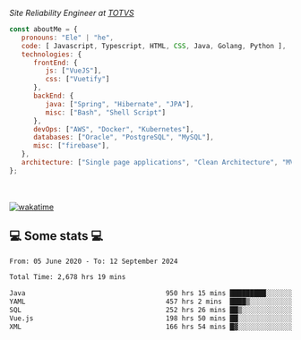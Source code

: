 <p><em>Site Reliability Engineer at <a href="https://www.totvs.com/">TOTVS</a></br>
</em></p>


```javascript
const aboutMe = {
   pronouns: "Ele" | "he",
   code: [ Javascript, Typescript, HTML, CSS, Java, Golang, Python ],
   technologies: {
      frontEnd: {
         js: ["VueJS"],
         css: ["Vuetify"]
      },
      backEnd: {
         java: ["Spring", "Hibernate", "JPA"],
         misc: ["Bash", "Shell Script"]
      },
      devOps: ["AWS", "Docker", "Kubernetes"],
      databases: ["Oracle", "PostgreSQL", "MySQL"],
      misc: ["firebase"],
   },
   architecture: ["Single page applications", "Clean Architecture", "MVC", "Microservices"],
};
```
</br></br>
[![wakatime](https://wakatime.com/badge/user/a3a8ed06-d304-4d6b-bc86-4adc418cdea7.svg)](https://wakatime.com/@a3a8ed06-d304-4d6b-bc86-4adc418cdea7)
<h2>💻 Some stats 💻</h2>

<!--START_SECTION:waka-->

```txt
From: 05 June 2020 - To: 12 September 2024

Total Time: 2,678 hrs 19 mins

Java                                   950 hrs 15 mins █████████░░░░░░░░░░░░░░░░   35.48 %
YAML                                   457 hrs 2 mins  ████▒░░░░░░░░░░░░░░░░░░░░   17.06 %
SQL                                    252 hrs 26 mins ██▒░░░░░░░░░░░░░░░░░░░░░░   09.43 %
Vue.js                                 198 hrs 50 mins ██░░░░░░░░░░░░░░░░░░░░░░░   07.42 %
XML                                    166 hrs 54 mins █▓░░░░░░░░░░░░░░░░░░░░░░░   06.23 %
```

<!--END_SECTION:waka-->
